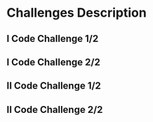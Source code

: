 # Challenges Description

## I Code Challenge 1/2

## I Code Challenge 2/2

## II Code Challenge 1/2

## II Code Challenge 2/2



